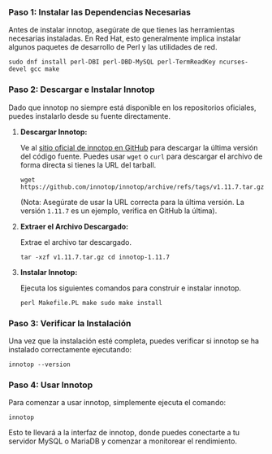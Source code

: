 ### Paso 1: Instalar las Dependencias Necesarias

Antes de instalar innotop, asegúrate de que tienes las herramientas necesarias instaladas. En Red Hat, esto generalmente implica instalar algunos paquetes de desarrollo de Perl y las utilidades de red.


`sudo dnf install perl-DBI perl-DBD-MySQL perl-TermReadKey ncurses-devel gcc make`

### Paso 2: Descargar e Instalar Innotop

Dado que innotop no siempre está disponible en los repositorios oficiales, puedes instalarlo desde su fuente directamente.

1. **Descargar Innotop:**
    
    Ve al [sitio oficial de innotop en GitHub](https://github.com/innotop/innotop) para descargar la última versión del código fuente. Puedes usar `wget` o `curl` para descargar el archivo de forma directa si tienes la URL del tarball.
    
    
    `wget https://github.com/innotop/innotop/archive/refs/tags/v1.11.7.tar.gz`
    
    (Nota: Asegúrate de usar la URL correcta para la última versión. La versión `1.11.7` es un ejemplo, verifica en GitHub la última).
    
2. **Extraer el Archivo Descargado:**
    
    Extrae el archivo tar descargado.
    
    `tar -xzf v1.11.7.tar.gz cd innotop-1.11.7`
    
3. **Instalar Innotop:**
    
    Ejecuta los siguientes comandos para construir e instalar innotop.
    
    `perl Makefile.PL make sudo make install`
    

### Paso 3: Verificar la Instalación

Una vez que la instalación esté completa, puedes verificar si innotop se ha instalado correctamente ejecutando:

`innotop --version`

### Paso 4: Usar Innotop

Para comenzar a usar innotop, simplemente ejecuta el comando:

`innotop`

Esto te llevará a la interfaz de innotop, donde puedes conectarte a tu servidor MySQL o MariaDB y comenzar a monitorear el rendimiento.

